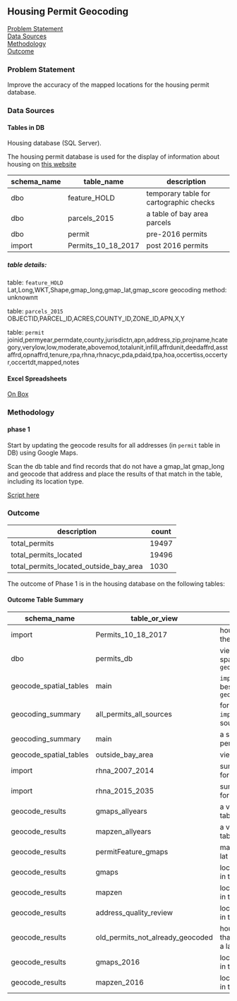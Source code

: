 ## Housing Permit Geocoding

[Problem Statement](#problem-statement)   
[Data Sources](#data-sources)   
[Methodology](#methodology)   
[Outcome](#outcome)   

### Problem Statement  

Improve the accuracy of the mapped locations for the housing permit database.  

### Data Sources

#### Tables in DB

Housing database (SQL Server).  

The housing permit database is used for the display of information about housing on [this website](http://housing-test.us-west-2.elasticbeanstalk.com/)   

schema_name|table_name|description
------|-----------|------------
dbo|feature_HOLD|temporary table for cartographic checks
dbo|parcels_2015|a table of bay area parcels
dbo|permit|pre-2016 permits
import|Permits_10_18_2017|post 2016 permits

##### table details:  

table: `feature_HOLD`  
Lat,Long,WKT,Shape,gmap_long,gmap_lat,gmap_score
geocoding method: unknownπ

table: `parcels_2015`  
OBJECTID,PARCEL_ID,ACRES,COUNTY_ID,ZONE_ID,APN,X,Y

table: `permit`  
joinid,permyear,permdate,county,jurisdictn,apn,address,zip,projname,hcategory,verylow,low,moderate,abovemod,totalunit,infill,affrdunit,deedaffrd,asstaffrd,opnaffrd,tenure,rpa,rhna,rhnacyc,pda,pdaid,tpa,hoa,occertiss,occertyr,occertdt,mapped,notes

#### Excel Spreadsheets  

[On Box](https://mtcdrive.box.com/s/95h562kecwliig0yp9dkav1neoqw8zbx)  

### Methodology

#### phase 1

Start by updating the geocode results for all addresses (in `permit` table in DB) using Google Maps. 

Scan the db table and find records that do not have a gmap_lat gmap_long and geocode that address and place the results of that match in the table, including its location type. 

[Script here](https://gist.github.com/tombuckley/312f130a87e398f0a2c8af4bb587e02e)

### Outcome  

| description                            | count |
|----------------------------------------|-------|
| total_permits                          | 19497 |
| total_permits_located                  | 19496 |
| total_permits_located_outside_bay_area | 1030  |

The outcome of Phase 1 is in the housing database on the following tables:  

#### Outcome Table Summary   

schema_name|table_or_view|description
------|-----------|------------
import|Permits_10_18_2017|housing permits as processed by KS to add the 2016 collection spreadsheets  
dbo|permits_db|view of `import.Permits_10_18_2017` with spatial features from `geocode_spatial_tables.main`
geocode_spatial_tables|main|`import.Permits_10_18_2017` joinid's with best guesses for lat/long from `geocoding_summary.all_permits_all_sources`  
geocoding_summary|all_permits_all_sources|for every permit in `import.Permits_10_18_2017` an xy from each source  
geocoding_summary|main|a summary of the number of geocoded permits 
geocode_spatial_tables|outside_bay_area|view of `main` that is outside the bay area  
import|rhna_2007_2014|summary of RHNA numbers by jurisdiction for 2007-2014  
import|rhna_2015_2035|summary of RHNA numbers by jurisdiction for 2015-2035  
geocode_results|gmaps_allyears|a view of both gmaps and gmaps_2016 tables  
geocode_results|mapzen_allyears|a view of both mapzen and mapzen_2016 tables  
geocode_results|permitFeature_gmaps|match schema of permitFeature with gmaps lat long for Shape field  
geocode_results|gmaps|location results by service for `address` field in the `permit` table  
geocode_results|mapzen|location results by service for `address` field in the `permit` table  
geocode_results|address_quality_review|location results by service for `address` field in the `permit` table with geocoding results  
geocode_results|old_permits_not_already_geocoded|housing permit records from 2015 or before that didn't previously (before phase 1) have a latitude or longitude  
geocode_results|gmaps_2016|location results by service for `address` field in the `permit_2016_update` table  
geocode_results|mapzen_2016|location results by service for `address` field in the `permit_2016_update` table  




